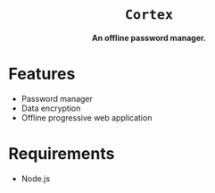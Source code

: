 <div align="center">
    <h1><code>Cortex</code></h1>
    <strong>An offline password manager.</strong>
</div>


# Features
* Password manager
* Data encryption
* Offline progressive web application


# Requirements
* Node.js